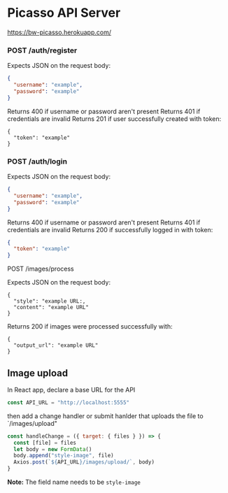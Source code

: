 # Picasso API Server

https://bw-picasso.herokuapp.com/

### POST /auth/register

Expects JSON on the request body:

```json
{
  "username": "example",
  "password": "example"
}
```
Returns 400 if username or password aren't present
Returns 401 if credentials are invalid
Returns 201 if user successfully created with token:
```
{
  "token": "example"
}
```

### POST /auth/login

Expects JSON on the request body:

```json
{
  "username": "example",
  "password": "example"
}
```

Returns 400 if username or password aren't present
Returns 401 if credentials are invalid
Returns 200 if successfully logged in with token:

```json
{
  "token": "example"
}
```

POST /images/process

Expects JSON on the request body:
```
{
  "style": "example URL:,
  "content": "example URL"
}
```

Returns 200 if images were processed successfully with:
```
{
  "output_url": "example URL"
}
```

## Image upload

In React app, declare a base URL for the API

```js
const API_URL = "http://localhost:5555"
```

then add a change handler or submit hanlder that uploads the file to `/images/upload"

```js
const handleChange = ({ target: { files } }) => {
  const [file] = files
  let body = new FormData()
  body.append("style-image", file)
  Axios.post(`${API_URL}/images/upload/`, body)
}
```

**Note:** The field name needs to be `style-image`

